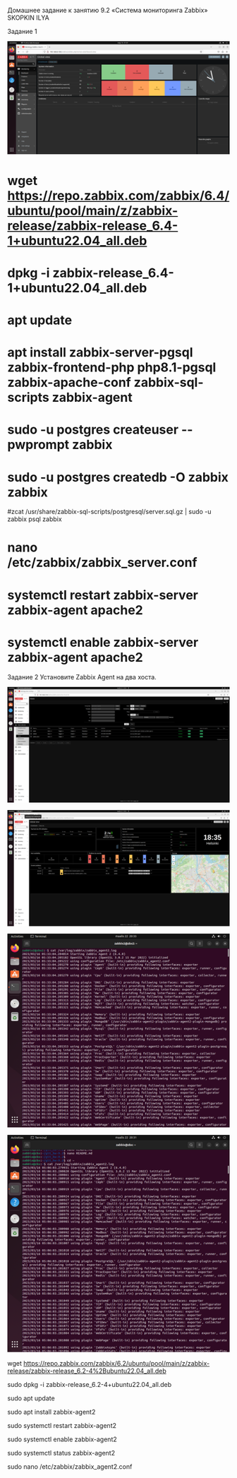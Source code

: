 Домашнее задание к занятию 9.2 «Система мониторинга Zabbix»  SKOPKIN ILYA


Задание 1

![alt text](https://github.com/matiz86/git_hw-9.2/blob/main/VirtualBox_matiz_13_03_2023_21_57_52.png)

# wget https://repo.zabbix.com/zabbix/6.4/ubuntu/pool/main/z/zabbix-release/zabbix-release_6.4-1+ubuntu22.04_all.deb
# dpkg -i zabbix-release_6.4-1+ubuntu22.04_all.deb
# apt update
# apt install zabbix-server-pgsql zabbix-frontend-php php8.1-pgsql zabbix-apache-conf zabbix-sql-scripts zabbix-agent
# sudo -u postgres createuser --pwprompt zabbix
# sudo -u postgres createdb -O zabbix zabbix
#zcat /usr/share/zabbix-sql-scripts/postgresql/server.sql.gz | sudo -u zabbix psql zabbix
# nano  /etc/zabbix/zabbix_server.conf
# systemctl restart zabbix-server zabbix-agent apache2
# systemctl enable zabbix-server zabbix-agent apache2

Задание 2
Установите Zabbix Agent на два хоста.

![alt text](https://github.com/matiz86/git_hw-9.2/blob/main/VirtualBox_matiz_22_03_2023_19_34_54.png)

![alt text](https://github.com/matiz86/git_hw-9.2/blob/main/VirtualBox_matiz_22_03_2023_19_35_26.png)

![alt text](https://github.com/matiz86/git_hw-9.2/blob/main/VirtualBox_zabbix_test2_22_03_2023_21_33_07.png)

![alt text](https://github.com/matiz86/git_hw-9.2/blob/main/VirtualBox_zabbix_test_22_03_2023_21_31_40.png)




 wget https://repo.zabbix.com/zabbix/6.2/ubuntu/pool/main/z/zabbix-release/zabbix-release_6.2-4%2Bubuntu22.04_all.deb

 sudo dpkg -i zabbix-release_6.2-4+ubuntu22.04_all.deb

 sudo apt update

 sudo apt install zabbix-agent2

 sudo systemctl restart zabbix-agent2

 sudo systemctl enable zabbix-agent2

 sudo systemctl status zabbix-agent2

 sudo nano /etc/zabbix/zabbix_agent2.conf
